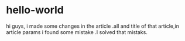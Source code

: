 # hello-world
hi guys,
  i made some changes in the article .all and title of that article,in article params i found some mistake .I solved that mistaks.
